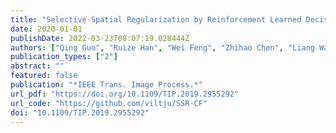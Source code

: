 ```yaml
---
title: "Selective Spatial Regularization by Reinforcement Learned Decision Making for Object Tracking (IEEE Trans. Image Process., 2020)"
date: 2020-01-01
publishDate: 2022-03-23T08:07:19.028444Z
authors: ["Qing Guo", "Ruize Han", "Wei Feng", "Zhihao Chen", "Liang Wan"]
publication_types: ["2"]
abstract: ""
featured: false
publication: "*IEEE Trans. Image Process.*"
url_pdf: "https://doi.org/10.1109/TIP.2019.2955292"
url_code: "https://github.com/viltju/SSR-CF"
doi: "10.1109/TIP.2019.2955292"
---
```


